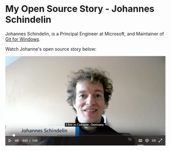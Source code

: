 # My Open Source Story - Johannes Schindelin

Johannes Schindelin, is a Principal Engineer at Microsoft, and Maintainer of [Git for Windows](https://gitforwindows.org/).  

Watch Johanne's open source story below: 


![Johannes Schindelin](../images/johannes-schindelin.jpeg)